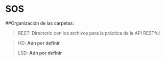 # SOS

##Organización de las carpetas:

> REST: Directorio con los archivos para la práctica de la API RESTful

> HD: __Aún por definir__

> LSD: __Aún por definir__
